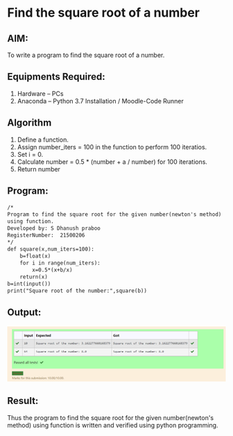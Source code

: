 # Find the square root of a number

## AIM:
To write a program to find the square root of a number.

## Equipments Required:
1. Hardware – PCs
2. Anaconda – Python 3.7 Installation / Moodle-Code Runner

## Algorithm
1. Define a function.
2. Assign number_iters = 100 in the function to perform 100 iteratios.
3. Set i = 0.
4. Calculate  number = 0.5 * (number + a / number) for 100 iterations.
5. Return number

## Program:
```
/*
Program to find the square root for the given number(newton's method) using function.
Developed by: S Dhanush praboo  
RegisterNumber:  21500206
*/
def square(x,num_iters=100):
    b=float(x)
    for i in range(num_iters):
        x=0.5*(x+b/x)
    return(x)
b=int(input())
print("Square root of the number:",square(b))
```

## Output:
![Square root of two numbers](SR.png)


## Result:
Thus the program to find the square root for the given number(newton's method) using function is written and verified using python programming.
